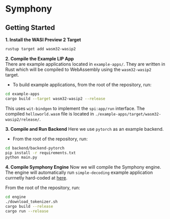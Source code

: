 # Symphony

## Getting Started

**1. Install the WASI Preview 2 Target**
```bash
rustup target add wasm32-wasip2
```

**2. Compile the Example LIP App**  
There are example applications located in `example-apps/`. They are written in Rust which will be compiled to WebAssembly using the `wasm32-wasip2` target.
- To build example applications, from the root of the repository, run:
```bash
cd example-apps
cargo build --target wasm32-wasip2 --release
```
This uses `wit-bindgen` to implement the `spi:app/run` interface. The compiled `helloworld.wasm` file is located in `./example-apps/target/wasm32-wasip2/release/`.

**3. Compile and Run Backend**
Here we use `pytorch` as an example backend.
- From the root of the repository, run:
```bash
cd backend/backend-pytorch
pip install -r requirements.txt
python main.py
```

**4. Compile Symphony Engine**
Now we will compile the Symphony engine. The engine will automatically run `simple-decoding` example application currnetly hard-coded at [here](https://github.com/symphony-project/symphony/blob/d0193f224c0f98a029a3356b2f83344992367740/engine/src/main.rs#L90).

From the root of the repository, run:
```bash
cd engine
./download_tokenizer.sh
cargo build --release
cargo run --release
```
